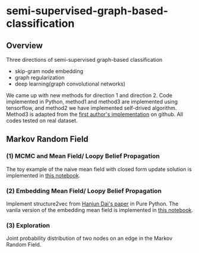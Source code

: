 # semi-supervised-graph-based-classification
## Overview
Three directions of semi-supervised graph-based classification
* skip-gram node embedding
* graph regularization
* deep learning(graph convolutional networks)

We came up with new methods for direction 1 and direction 2. Code implemented in Python, method1 and method3 are implemented using tensorflow, and method2 we have implemented self-drived algorithm. Method3 is adapted from the [first author's implementation](https://github.com/tkipf/gcn) on github. All codes tested on real dataset. 

## Markov Random Field
### (1) MCMC and Mean Field/ Loopy Belief Propagation
The toy example of the naive mean field with closed form update solution is implemented in [this notebook](https://github.com/DanqingZ/semi-supervised-graph-based-classification/blob/master/mean_field.ipynb). 

### (2) Embedding Mean Field/ Loopy Belief Propagation
Implement structure2vec from [Hanjun Dai's paper](https://arxiv.org/abs/1603.05629) in Pure Python. The vanila version of the embedding mean field is implemented in [this notebook](https://github.com/DanqingZ/semi-supervised-graph-based-classification/blob/master/mean_field.ipynb).

### (3) Exploration
Joint probability distribution of two nodes on an edge in the Markov Random Field.
